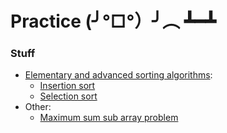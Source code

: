 # Practice (╯°□°）╯︵ ┻━┻

### Stuff
* [Elementary and advanced sorting algorithms](https://github.com/roby2014/uni-projects/blob/master/AED/practice/src/main/kotlin/sorting):
  - [Insertion sort](https://github.com/roby2014/uni-projects/blob/master/AED/practice/src/main/kotlin/sorting/insertionSort.kt)
  - [Selection sort](https://github.com/roby2014/uni-projects/blob/master/AED/practice/src/main/kotlin/sorting/selectionSort.kt)
* Other:
  - [Maximum sum sub array problem](https://github.com/roby2014/uni-projects/blob/master/AED/practice/src/main/kotlin/other/subArray.kt)
